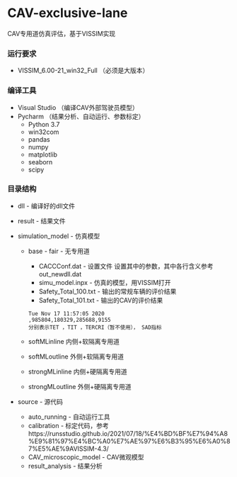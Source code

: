 # CAV-exclusive-lane

CAV专用道仿真评估，基于VISSIM实现

### 运行要求

- VISSIM_6.00-21_win32_Full （必须是大版本）

### 编译工具

- Visual Studio （编译CAV外部驾驶员模型）
- Pycharm （结果分析、自动运行、参数标定）
  - Python 3.7
  - win32com
  - pandas
  - numpy
  - matplotlib
  - seaborn
  - scipy

### 目录结构

+ dll - 编译好的dll文件

+ result - 结果文件

+ simulation_model - 仿真模型

  + base - fair - 无专用道

    + CACCConf.dat - 设置文件 设置其中的参数，其中各行含义参考out_newdll.dat
    + simu_model.inpx - 仿真的模型，用VISSIM打开
    + Safety_Total_100.txt - 输出的常规车辆的评价结果
    + Safety_Total_101.txt - 输出的CAV的评价结果

    ```
    Tue Nov 17 11:57:05 2020
    ,985804,180329,285688,9155
    分别表示TET ，TIT ，TERCRI（暂不使用）， SAD指标
    ```

    

  + softMLinline 内侧+软隔离专用道

  + softMLoutline 外侧+软隔离专用道

  + strongMLinline 内侧+硬隔离专用道

  + strongMLoutline 外侧+硬隔离专用道

+ source - 源代码

  + auto_running - 自动运行工具
  + calibration - 标定代码，参考https://runsstudio.github.io/2021/07/18/%E4%BD%BF%E7%94%A8%E9%81%97%E4%BC%A0%E7%AE%97%E6%B3%95%E6%A0%87%E5%AE%9AVISSIM-4.3/
  + CAV_microscopic_model - CAV微观模型
  + result_analysis - 结果分析

